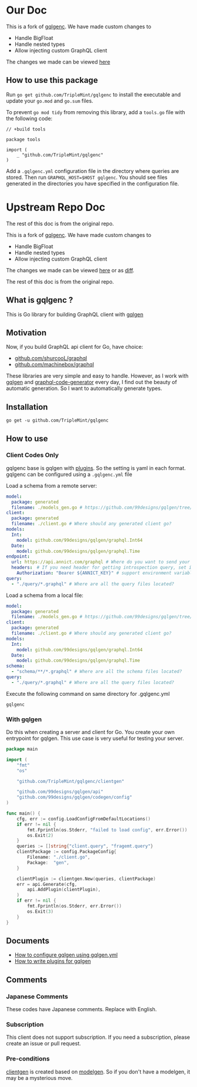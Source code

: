 # Our Doc

This is a fork of [gqlgenc](https://github.com/Yamashou/gqlgenc). We have made custom changes to
- Handle BigFloat
- Handle nested types
- Allow injecting custom GraphQL client

The changes we made can be viewed [here](https://github.com/Yamashou/gqlgenc/compare/master...TripleMint:master)

## How to use this package

Run `go get github.com/TripleMint/gqlgenc` to install the executable and update your `go.mod` and `go.sum` files.

To prevent `go mod tidy` from removing this library, add a `tools.go` file with the following code:
```
// +build tools

package tools

import (
	_ "github.com/TripleMint/gqlgenc"
)
```

Add a `.gqlgenc.yml` configuration file in the directory where queries are stored.
Then run `GRAPHQL_HOST=$HOST gqlgenc`. You should see files generated in the directories you have specified in the configuration file.



# Upstream Repo Doc

The rest of this doc is from the original repo.

This is a fork of [gqlgenc](https://github.com/Yamashou/gqlgenc). We have made custom changes to
- Handle BigFloat
- Handle nested types
- Allow injecting custom GraphQL client

The changes we made can be viewed [here](https://github.com/Yamashou/gqlgenc/compare/master...TripleMint:master)
or as [diff](https://github.com/Yamashou/gqlgenc/compare/master...TripleMint:master.diff).

The rest of this doc is from the original repo.

## What is gqlgenc ?

This is Go library for building GraphQL client with [gqlgen](https://github.com/99designs/gqlgen)

## Motivation

Now, if you build GraphQL api client for Go, have choice:

 - [github.com/shurcooL/graphql](https://github.com/shurcooL/graphql)
 - [github.com/machinebox/graphql](https://github.com/machinebox/graphql)

These libraries are very simple and easy to handle.
However, as I work with [gqlgen](https://github.com/99designs/gqlgen) and [graphql-code-generator](https://graphql-code-generator.com/) every day, I find out the beauty of automatic generation.
So I want to automatically generate types.

## Installation

```shell script
go get -u github.com/TripleMint/gqlgenc
```

## How to use

### Client Codes Only

gqlgenc base is gqlgen with [plugins](https://gqlgen.com/reference/plugins/). So the setting is yaml in each format.
gqlgenc can be configured using a `.gqlgenc.yml` file

Load a schema from a remote server:

```yaml
model:
  package: generated
  filename: ./models_gen.go # https://github.com/99designs/gqlgen/tree/master/plugin/modelgen
client:
  package: generated
  filename: ./client.go # Where should any generated client go?
models:
  Int:
    model: github.com/99designs/gqlgen/graphql.Int64
  Date:
    model: github.com/99designs/gqlgen/graphql.Time
endpoint:
  url: https://api.annict.com/graphql # Where do you want to send your request?
  headers:　# If you need header for getting introspection query, set it
    Authorization: "Bearer ${ANNICT_KEY}" # support environment variables
query:
  - "./query/*.graphql" # Where are all the query files located?
```

Load a schema from a local file:

```yaml
model:
  package: generated
  filename: ./models_gen.go # https://github.com/99designs/gqlgen/tree/master/plugin/modelgen
client:
  package: generated
  filename: ./client.go # Where should any generated client go?
models:
  Int:
    model: github.com/99designs/gqlgen/graphql.Int64
  Date:
    model: github.com/99designs/gqlgen/graphql.Time
schema:
  - "schema/**/*.graphql" # Where are all the schema files located?
query:
  - "./query/*.graphql" # Where are all the query files located?
```

Execute the following command on same directory for .gqlgenc.yml

```shell script
gqlgenc
```

### With gqlgen

Do this when creating a server and client for Go.
You create your own entrypoint for gqlgen.
This use case is very useful for testing your server.


```go
package main

import (
	"fmt"
	"os"

	"github.com/TripleMint/gqlgenc/clientgen"

	"github.com/99designs/gqlgen/api"
	"github.com/99designs/gqlgen/codegen/config"
)

func main() {
	cfg, err := config.LoadConfigFromDefaultLocations()
	if err != nil {
		fmt.Fprintln(os.Stderr, "failed to load config", err.Error())
		os.Exit(2)
	}
	queries := []string{"client.query", "fragemt.query"}
	clientPackage := config.PackageConfig{
		Filename: "./client.go",
		Package:  "gen",
	}

	clientPlugin := clientgen.New(queries, clientPackage)
	err = api.Generate(cfg,
		api.AddPlugin(clientPlugin),
	)
	if err != nil {
		fmt.Fprintln(os.Stderr, err.Error())
		os.Exit(3)
	}
}
```

## Documents

- [How to configure gqlgen using gqlgen.yml](https://gqlgen.com/config/)
- [How to write plugins for gqlgen](https://gqlgen.com/reference/plugins/)


## Comments

### Japanese Comments
These codes have Japanese comments. Replace with English.

### Subscription

This client does not support subscription. If you need a subscription, please create an issue or pull request.

### Pre-conditions

[clientgen](https://github.com/TripleMint/gqlgenc/tree/master/clientgen) is created based on [modelgen](https://github.com/99designs/gqlgen/tree/master/plugin/modelgen). So if you don't have a modelgen, it may be a mysterious move.
